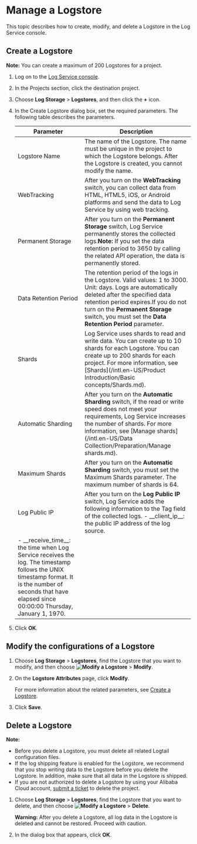 # Manage a Logstore

This topic describes how to create, modify, and delete a Logstore in the Log Service console.

## Create a Logstore

**Note:** You can create a maximum of 200 Logstores for a project.

1.  Log on to the [Log Service console](https://sls.console.aliyun.com).

2.  In the Projects section, click the destination project.

3.  Choose **Log Storage** \> **Logstores**, and then click the **+** icon.

4.  In the Create Logstore dialog box, set the required parameters. The following table describes the parameters.

    |Parameter|Description|
    |---------|-----------|
    |Logstore Name|The name of the Logstore. The name must be unique in the project to which the Logstore belongs. After the Logstore is created, you cannot modify the name.|
    |WebTracking|After you turn on the **WebTracking** switch, you can collect data from HTML, HTML5, iOS, or Android platforms and send the data to Log Service by using web tracking.|
    |Permanent Storage|After you turn on the **Permanent Storage** switch, Log Service permanently stores the collected logs.**Note:** If you set the data retention period to 3650 by calling the related API operation, the data is permanently stored. |
    |Data Retention Period|The retention period of the logs in the Logstore. Valid values: 1 to 3000. Unit: days. Logs are automatically deleted after the specified data retention period expires.If you do not turn on the **Permanent Storage** switch, you must set the **Data Retention Period** parameter. |
    |Shards|Log Service uses shards to read and write data. You can create up to 10 shards for each Logstore. You can create up to 200 shards for each project. For more information, see [Shards](/intl.en-US/Product Introduction/Basic concepts/Shards.md).|
    |Automatic Sharding|After you turn on the **Automatic Sharding** switch, if the read or write speed does not meet your requirements, Log Service increases the number of shards. For more information, see [Manage shards](/intl.en-US/Data Collection/Preparation/Manage shards.md).|
    |Maximum Shards|After you turn on the **Automatic Sharding** switch, you must set the Maximum Shards parameter. The maximum number of shards is 64.|
    |Log Public IP|After you turn on the **Log Public IP** switch, Log Service adds the following information to the Tag field of the collected logs.    -   \_\_client\_ip\_\_: the public IP address of the log source.
    -   \_\_receive\_time\_\_: the time when Log Service receives the log. The timestamp follows the UNIX timestamp format. It is the number of seconds that have elapsed since 00:00:00 Thursday, January 1, 1970. |

5.  Click **OK**.


## Modify the configurations of a Logstore

1.  Choose **Log Storage** \> **Logstores**, find the Logstore that you want to modify, and then choose **![Modify a Logstore](https://static-aliyun-doc.oss-accelerate.aliyuncs.com/assets/img/en-US/5023359951/p52318.png)** \> **Modify**.

2.  On the **Logstore Attributes** page, click **Modify**.

    For more information about the related parameters, see [Create a Logstore](#section_v52_2jx_ndb).

3.  Click **Save**.


## Delete a Logstore

**Note:**

-   Before you delete a Logstore, you must delete all related Logtail configuration files.
-   If the log shipping feature is enabled for the Logstore, we recommend that you stop writing data to the Logstore before you delete the Logstore. In addition, make sure that all data in the Logstore is shipped.
-   If you are not authorized to delete a Logstore by using your Alibaba Cloud account, [submit a ticket](https://workorder-intl.console.aliyun.com/console.htm?spm=a2796.7919406.0.dcontactus3.676a2d23RjosdV#/ticket/add/?productId=1210) to delete the project.

1.  Choose **Log Storage** \> **Logstores**, find the Logstore that you want to delete, and then choose **![Modify a Logstore](https://static-aliyun-doc.oss-accelerate.aliyuncs.com/assets/img/en-US/5023359951/p52318.png)** \> **Delete**.

    **Warning:** After you delete a Logstore, all log data in the Logstore is deleted and cannot be restored. Proceed with caution.

2.  In the dialog box that appears, click **OK**.


